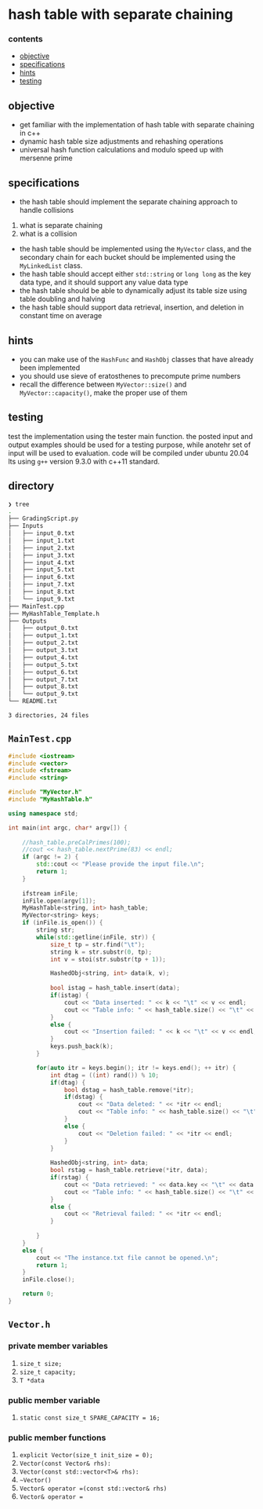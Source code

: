 #  hash table with separate chaining

### contents

-  [objective](#objective)
-  [specifications](#specifications)
-  [hints](#hints)
-  [testing](#testing)

##  objective
-  get familiar with the implementation of hash table with separate chaining in c++
-  dynamic hash table size adjustments and rehashing operations
-  universal hash function calculations and modulo speed up with mersenne prime

##  specifications

-  the hash table should implement the separate chaining approach to handle collisions

1.  what is separate chaining
2.  what is a collision

-  the hash table should be implemented using the `MyVector` class, and the secondary chain for each bucket should be implemented using the `MyLinkedList` class.
-  the hash table should accept either `std::string` or `long long` as the key data type, and it should support any value data type
-  the hash table should be able to dynamically adjust its table size using table doubling and halving
-  the hash table should support data retrieval, insertion, and deletion in constant time on average

##  hints

-  you can make use of the ```HashFunc``` and `HashObj` classes that have already been implemented
-  you should use sieve of eratosthenes to precompute prime numbers
-  recall the difference between `MyVector::size()` and `MyVector::capacity()`, make the proper use of them 

##  testing

test the implementation using the tester main function.  the posted input and output examples should be used for a testing purpose, while anotehr set of input will be used to evaluation.  code will be compiled under ubuntu 20.04 lts using `g++` version 9.3.0 with c++11 standard.

##  directory

```zsh
❯ tree
.
├── GradingScript.py
├── Inputs
│   ├── input_0.txt
│   ├── input_1.txt
│   ├── input_2.txt
│   ├── input_3.txt
│   ├── input_4.txt
│   ├── input_5.txt
│   ├── input_6.txt
│   ├── input_7.txt
│   ├── input_8.txt
│   └── input_9.txt
├── MainTest.cpp
├── MyHashTable_Template.h
├── Outputs
│   ├── output_0.txt
│   ├── output_1.txt
│   ├── output_2.txt
│   ├── output_3.txt
│   ├── output_4.txt
│   ├── output_5.txt
│   ├── output_6.txt
│   ├── output_7.txt
│   ├── output_8.txt
│   └── output_9.txt
└── README.txt

3 directories, 24 files
```

##  `MainTest.cpp`

```cpp
#include <iostream>
#include <vector>
#include <fstream>
#include <string>

#include "MyVector.h"
#include "MyHashTable.h"

using namespace std;

int main(int argc, char* argv[]) {
    
    //hash_table.preCalPrimes(100);
    //cout << hash_table.nextPrime(83) << endl;
    if (argc != 2) {
        std::cout << "Please provide the input file.\n";
        return 1;
    }
    
    ifstream inFile;
    inFile.open(argv[1]);
    MyHashTable<string, int> hash_table;
    MyVector<string> keys;
    if (inFile.is_open()) {
        string str;
        while(std::getline(inFile, str)) {
            size_t tp = str.find("\t");
            string k = str.substr(0, tp);
            int v = stoi(str.substr(tp + 1));

            HashedObj<string, int> data(k, v);
        
            bool istag = hash_table.insert(data);
            if(istag) {
                cout << "Data inserted: " << k << "\t" << v << endl;
                cout << "Table info: " << hash_table.size() << "\t" << hash_table.capacity() << endl;
            }
            else {
                cout << "Insertion failed: " << k << "\t" << v << endl;
            }
            keys.push_back(k);
        }

        for(auto itr = keys.begin(); itr != keys.end(); ++ itr) {
            int dtag = ((int) rand()) % 10;
            if(dtag) {
                bool dstag = hash_table.remove(*itr);
                if(dstag) {
                    cout << "Data deleted: " << *itr << endl;
                    cout << "Table info: " << hash_table.size() << "\t" << hash_table.capacity() << endl;
                }
                else {
                    cout << "Deletion failed: " << *itr << endl;
                }
            }
            
            HashedObj<string, int> data;
            bool rstag = hash_table.retrieve(*itr, data);
            if(rstag) {
                cout << "Data retrieved: " << data.key << "\t" << data.value << endl;
                cout << "Table info: " << hash_table.size() << "\t" << hash_table.capacity() << endl;
            }
            else {
                cout << "Retrieval failed: " << *itr << endl;
            }
            
        }
    }
    else {
        cout << "The instance.txt file cannot be opened.\n";
        return 1;
    }
    inFile.close();

    return 0;
}

```

## `Vector.h`

###  private member variables

1.  `size_t size;`
2.  `size_t capacity;`
3.  `T *data`

###  public member variable

1.  `static const size_t SPARE_CAPACITY = 16;`

###  public member functions

1.  `explicit Vector(size_t init_size = 0);`
2.  `Vector(const Vector& rhs):`
3.  `Vector(const std::vector<T>& rhs):`
4.  `~Vector()`
5.  `Vector& operator =(const std::vector& rhs)`
6.  `Vector& operator =` 















